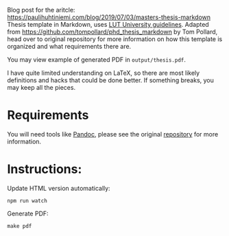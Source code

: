 Blog post for the aritcle: https://paulihuhtiniemi.com/blog/2019/07/03/masters-thesis-markdown 
Thesis template in Markdown, uses [LUT University guidelines](https://uni.lut.fi/en/web/lut.fi-eng/master-s-thesis-project4). Adapted from https://github.com/tompollard/phd_thesis_markdown by Tom Pollard, head over to original repository for more information on how this template is organized and what requirements there are.

You may view example of generated PDF in `output/thesis.pdf`.

I have quite limited understanding on LaTeX, so there are most likely definitions and hacks that could be done better. If something breaks, you may keep all the pieces.

# Requirements

You will need tools like [Pandoc](https://pandoc.org/), please see the original [repository](https://github.com/tompollard/phd_thesis_markdown) for more information.

# Instructions:

Update HTML version automatically:

    npm run watch

Generate PDF:

    make pdf
